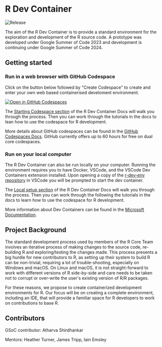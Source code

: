 # R Dev Container

![Release](https://img.shields.io/github/v/release/r-devel/r-dev-env)

The aim of the R Dev Container is to provide a standard environment for the
exploration and development of the R source code. A prototype was developed
under Google Summer of Code 2023 and development is continuing under Google
Summer of Code 2024.

## Getting started

### Run in a web browser with GitHub Codespace

Click on the button below followed by "Create Codespace" to create and enter
your own web based containerised develoment environment.

[![Open in GitHub
Codespaces](https://github.com/codespaces/badge.svg)](https://github.com/codespaces/new?hide_repo_select=true&ref=main&repo=647768262&machine=premiumLinux&devcontainer_path=.devcontainer%2Fdevcontainer.json&location=WestUs2)

The [Starting Codespace
section](https://contributor.r-project.org/r-dev-env/container_setup/creating_codespace/)
of the R Dev Container Docs will walk you through the process. Then you can work
through the tutorials in the docs to lean how to use the codespace for R
development.

More details about GitHub codespaces can be found in the [GitHub Codespaces
Docs](https://docs.github.com/en/codespaces/overview). GitHub currently offers
up to 60 hours for free on dual core codespaces.

### Run on your local computer

The R Dev Container can also be run locally on your computer.  Running the
environment requires you to have Docker, VSCode, and the VSCode Dev Containers
extension installed.  Upon opening a copy of the [r-dev-env
repository](https://github.com/r-devel/r-dev-env) in VSCode you will be prompted
to start the dev container.

The [Local setup
section](https://contributor.r-project.org/r-dev-env/tutorials/localsetup/) of
the R Dev Container Docs will walk you through the process.  Then you can work
through the following the tutorials in the docs to learn how to use the
codespace for R development.

More information about Dev Containers can be found in the [Microsoft
Documentation](https://code.visualstudio.com/docs/devcontainers/containers).

## Project Background

The standard development process used by members of the R Core Team involves an
iterative process of making changes to the source code, re-building R and
exploring/testing the changes made.  This process presents a big hurdle for new
contributors to R, as setting up their system to build R can be non-trivial,
requiring a lot of trouble-shooting, especially on Windows and macOS.  On Linux
and macOS, it is not straight-forward to work with different versions of R
side-by-side and care needs to be taken not to corrupt or over-write the user's
existing version of R/R packages.

For these reasons, we propose to create containerized development environments
for R.  Our focus will be on creating a complete environment, including an IDE,
that will provide a familiar space for R developers to work on contributions to
base R.

## Contributors

GSoC contributor: Atharva Shirdhankar

Mentors: Heather Turner, James Tripp, Iain Emsley
